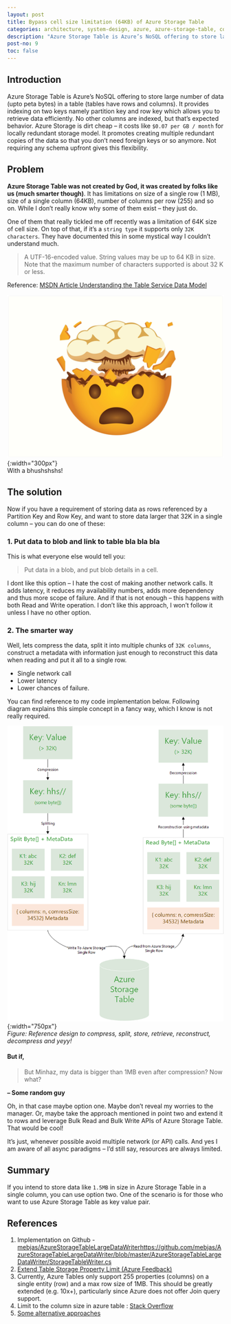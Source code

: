 ```yaml
---
layout: post
title: Bypass cell size limitation (64KB) of Azure Storage Table
categories: architecture, system-design, azure, azure-storage-table, compression, distributed-systems, microsoft, open-source, cloud
description: "Azure Storage Table is Azure’s NoSQL offering to store large number of data (upto peta bytes) in a table (tables have rows and columns). It provides indexing on two keys namely partition key and row key which allows you to retrieve data efficiently. No other columns are indexed, but that’s expected behavior. It has limitations on size of a single row (1 MB), size of a single column (64KB), number of columns per row (255) and so on. While I don’t really know why some of them exist – they just do. In this article <b>I have proposed a naughty but elegant</b> way of bypassing this issue. "
post-no: 9
toc: false
---
```

## Introduction
Azure Storage Table is Azure’s NoSQL offering to store large number of data (upto peta bytes) in a table (tables have rows and columns). It provides indexing on two keys namely partition key and row key which allows you to retrieve data efficiently. No other columns are indexed, but that’s expected behavior. Azure Storage is dirt cheap – it costs like `$0.07 per GB / month` for locally redundant storage model. It promotes creating multiple redundant copies of the data so that you don’t need foreign keys or so anymore. Not requiring any schema upfront gives this flexibility.

## Problem
**Azure Storage Table was not created by God, it was created by folks like us (much smarter though)**. It has limitations on size of a single row (1 MB), size of a single column (64KB), number of columns per row (255) and so on. While I don’t really know why some of them exist – they just do.

One of them that really tickled me off recently was a limitation of 64K size of cell size. On top of that, if it’s a `string type` it supports only `32K characters`.  They have documented this in some mystical way I couldn’t understand much. 

> A UTF-16-encoded value. String values may be up to 64 KB in size. Note that the maximum number of characters supported is about 32 K or less.

Reference: [MSDN Article  Understanding the Table Service Data Model](https://docs.microsoft.com/en-us/rest/api/storageservices/Understanding-the-Table-Service-Data-Model?redirectedfrom=MSDN#tables-entities-and-properties)

![](../images/post9_image2.png){:width="300px"}<br>
With a bhushshshs!

## The solution
Now if you have a requirement of storing data as rows referenced by a Partition Key and Row Key, and want to store data larger that 32K in a single column – you can do one of these:

### 1. Put data to blob and link to table bla bla bla
This is what everyone else would tell you:
> Put data in a blob, and put blob details in a cell.

I dont like this option – I hate the cost of making another network calls. It adds latency, it reduces my availability numbers, adds more dependency and thus more scope of failure. And if that is not enough – this happens with both Read and Write operation. I don’t like this approach, I won’t follow it unless I have no other option.

### 2. The smarter way
Well, lets compress the data, split it into multiple chunks of `32K columns`, construct a metadata with information just enough to reconstruct this data when reading and put it all to a single row. 
 - Single network call
 - Lower latency
 - Lower chances of failure. 
 
You can find reference to my code implementation below. Following diagram explains this simple concept in a fancy way, which I know is not really required.

![reference desing](../images/post9_image1.png){:width="750px"}<br>
<span class="image-caption">_Figure: Reference design to compress, split, store, retrieve, reconstruct, decompress and yeyy!_</span>

#### But if,
> But Minhaz, my data is bigger than 1MB even after compression? Now what?

**– Some random guy**

Oh, in that case maybe option one. Maybe don’t reveal my worries to the manager. Or, maybe take the approach mentioned in point two and extend it to rows and leverage Bulk Read and Bulk Write APIs of Azure Storage Table. That would be cool!

It’s just, whenever possible avoid multiple network (or API) calls. And yes I am aware of all async paradigms – I’d still say, resources are always limited. 

## Summary
If you intend to store data like `1.5MB` in size in Azure Storage Table in a single column, you can use option two. One of the scenario is for those who want to use Azure Storage Table as key value pair.

## References
1. Implementation on 
Github - [mebjas/AzureStorageTableLargeDataWriter]()https://github.com/mebjas/AzureStorageTableLargeDataWriter/blob/master/AzureStorageTableLargeDataWriter/StorageTableWriter.cs
2. [Extend Table Storage Property Limit (Azure Feedback)](https://feedback.azure.com/forums/217298-storage/suggestions/1623951-extend-table-storage-property-limit)
3. Currently, Azure Tables only support 255 properties (columns) on a single entity (row) and a max row size of 1MB. This should be greatly extended (e.g. 10x+), particularly since Azure does not offer Join query support.
4. Limit to the column size in azure table : [Stack Overflow](https://stackoverflow.com/questions/44840195/limit-to-the-column-size-in-azure-table)
5. [Some alternative approaches](https://medium.com/@madhufuture/azure-table-storage-column-size-limitations-and-alternative-approach-for-storing-large-data-9279eb301c7b)